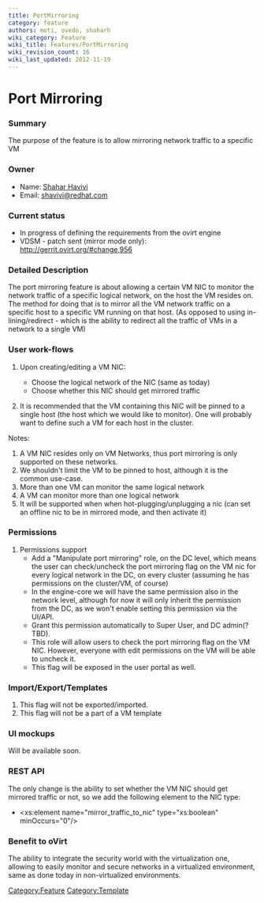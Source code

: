 ```yaml
---
title: PortMirroring
category: feature
authors: moti, ovedo, shaharh
wiki_category: Feature
wiki_title: Features/PortMirroring
wiki_revision_count: 16
wiki_last_updated: 2012-11-19
---
```


# Port Mirroring

### Summary

The purpose of the feature is to allow mirroring network traffic to a specific VM

### Owner

*   Name: [ Shahar Havivi](User:Shaharh)
*   Email: <shavivi@redhat.com>

### Current status

*   In progress of defining the requirements from the ovirt engine
*   VDSM - patch sent (mirror mode only): <http://gerrit.ovirt.org/#change,956>

### Detailed Description

The port mirroring feature is about allowing a certain VM NIC to monitor the network traffic of a specific logical network, on the host the VM resides on. The method for doing that is to mirror all the VM network traffic on a specific host to a specific VM running on that host. (As opposed to using in-lining/redirect - which is the ability to redirect all the traffic of VMs in a network to a single VM)

### User work-flows

1.  Upon creating/editing a VM NIC:
    -   Choose the logical network of the NIC (same as today)
    -   Choose whether this NIC should get mirrored traffic

2.  It is recommended that the VM containing this NIC will be pinned to a single host (the host which we would like to monitor). One will probably want to define such a VM for each host in the cluster.

Notes:

1.  A VM NIC resides only on VM Networks, thus port mirroring is only supported on these networks.
2.  We shouldn't limit the VM to be pinned to host, although it is the common use-case.
3.  More than one VM can monitor the same logical network
4.  A VM can monitor more than one logical network
5.  It will be supported when when hot-plugging/unplugging a nic (can set an offline nic to be in mirrored mode, and then activate it)

### Permissions

1.  Permissions support
    -   Add a "Manipulate port mirroring" role, on the DC level, which means the user can check/uncheck the port mirroring flag on the VM nic for every logical network in the DC, on every cluster (assuming he has permissions on the cluster/VM, of course)
    -   In the engine-core we will have the same permission also in the network level, although for now it will only inherit the permission from the DC, as we won't enable setting this permission via the UI/API.
    -   Grant this permission automatically to Super User, and DC admin(? TBD).
    -   This role will allow users to check the port mirroring flag on the VM NIC. However, everyone with edit permissions on the VM will be able to uncheck it.
    -   This flag will be exposed in the user portal as well.

### Import/Export/Templates

1.  This flag will not be exported/imported.
2.  This flag will not be a part of a VM template

### UI mockups

Will be available soon.

### REST API

The only change is the ability to set whether the VM NIC should get mirrored traffic or not, so we add the following element to the NIC type:

*   <xs:element name="mirror_traffic_to_nic" type="xs:boolean" minOccurs="0"/>

### Benefit to oVirt

The ability to integrate the security world with the virtualization one, allowing to easily monitor and secure networks in a virtualized environment, same as done today in non-virtualized environments.

<Category:Feature> <Category:Template>
